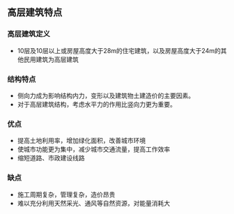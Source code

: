 ## 高层建筑特点
### 高层建筑定义
* 10层及10层以上或房屋高度大于28m的住宅建筑，以及房屋高度大于24m的其他民用建筑为高层建筑
### 结构特点
* 侧向力成为影响结构内力，变形以及建筑物土建造价的主要因素。
* 对于高层建筑结构，考虑水平力的作用比竖向力更为重要。
### 优点
* 提高土地利用率，增加绿化面积，改善城市环境
* 使城市功能更为集中，减少城市交通流量，提高工作效率
* 缩短道路、市政建设线路
### 缺点
* 施工周期复杂，管理复杂，造价昂贵
* 难以充分利用天然采光、通风等自然资源，对能量消耗大

